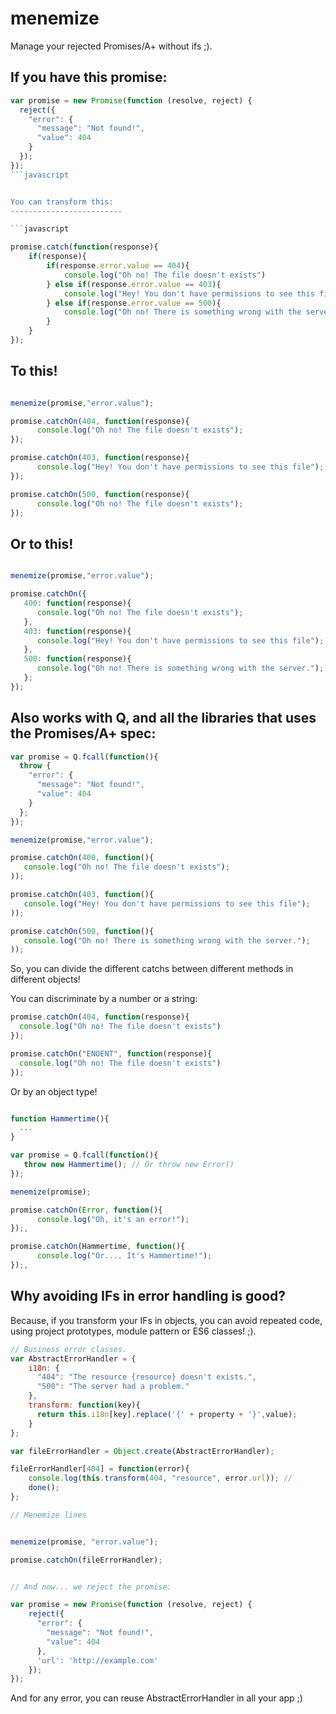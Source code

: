 # menemize

Manage your rejected Promises/A+ without ifs ;).

If you have this promise:
-------------------------

```javascript
var promise = new Promise(function (resolve, reject) {
  reject({
    "error": {
      "message": "Not found!",
      "value": 404
    }
  });
});
```javascript


You can transform this:
-------------------------

```javascript

promise.catch(function(response){
    if(response){
        if(response.error.value == 404){
            console.log("Oh no! The file doesn't exists")
        } else if(response.error.value == 403){
            console.log("Hey! You don't have permissions to see this file");
        } else if(response.error.value == 500){
            console.log("Oh no! There is something wrong with the server.");
        }
    }
});
```


To this!
--------

```javascript

menemize(promise,"error.value");

promise.catchOn(404, function(response){
      console.log("Oh no! The file doesn't exists");
});

promise.catchOn(403, function(response){
      console.log("Hey! You don't have permissions to see this file");
});

promise.catchOn(500, function(response){
      console.log("Oh no! The file doesn't exists");
});

```

Or to this!
-----------

```javascript

menemize(promise,"error.value");

promise.catchOn({
   400: function(response){
      console.log("Oh no! The file doesn't exists");
   },
   403: function(response){
      console.log("Hey! You don't have permissions to see this file");
   },
   500: function(response){
      console.log("Oh no! There is something wrong with the server.");
   };
});
```

Also works with Q, and all the libraries that uses the Promises/A+ spec:
------------------------------------------------------------------------

```javascript
var promise = Q.fcall(function(){
  throw {
    "error": {
      "message": "Not found!",
      "value": 404
    }
  };
});

menemize(promise,"error.value");

promise.catchOn(400, function(){
   console.log("Oh no! The file doesn't exists");
));

promise.catchOn(403, function(){
   console.log("Hey! You don't have permissions to see this file");
));

promise.catchOn(500, function(){
   console.log("Oh no! There is something wrong with the server.");
));

````

So, you can divide the different catchs between different methods in different objects!

You can discriminate by a number or a string:


```javascript
promise.catchOn(404, function(response){
  console.log("Oh no! The file doesn't exists")
});

promise.catchOn("ENOENT", function(response){
  console.log("Oh no! The file doesn't exists")
});
```

Or by an object type!

```javascript

function Hammertime(){
  ...
}

var promise = Q.fcall(function(){
   throw new Hammertime(); // Or throw new Error()
});

menemize(promise);

promise.catchOn(Error, function(){
      console.log("Oh, it's an error!");
});,

promise.catchOn(Hammertime, function(){
      console.log("Or.... It's Hammertime!");
});,
```

Why avoiding IFs in error handling is good?
-------------------------------------------

Because, if you transform your IFs in objects, you can avoid repeated code, using project prototypes, module pattern or
ES6 classes! ;).

```javascript
// Business error classes.
var AbstractErrorHandler = {
    i18n: {
      "404": "The resource {resource} doesn't exists.",
      "500": "The server had a problem."
    },
    transform: function(key){
      return this.i18n[key].replace('{' + property + '}',value);
    }
};

var fileErrorHandler = Object.create(AbstractErrorHandler);

fileErrorHandler[404] = function(error){
    console.log(this.transform(404, "resource", error.url)); //
    done();
};

// Menemize lines


menemize(promise, "error.value");

promise.catchOn(fileErrorHandler);


// And now... we reject the promise:

var promise = new Promise(function (resolve, reject) {
    reject({
      "error": {
        "message": "Not found!",
        "value": 404
      },
      'url': 'http://example.com'
    });
});

```

And for any error, you can reuse AbstractErrorHandler in all your app ;)
